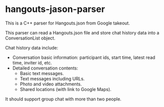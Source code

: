 # hangouts-jason-parser
This is a C++ parser for Hangouts.json from Google takeout.

This parser can read a Hangouts.json file and store chat history data into a ConversationList object.

Chat history data include:
* Conversation basic information: participant ids, start time, latest read time, inviter id, etc.
* Detailed conversation contents:
  * Basic text messages.
  * Text messages including URLs.
  * Photo and video attachments.
  * Shared locations (with link to Google Maps).

It should support group chat with more than two people.
